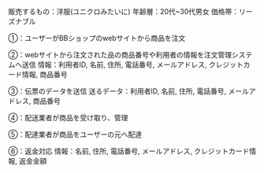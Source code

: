 販売するもの：洋服(ユニクロみたいに)
年齢層：20代~30代男女
価格帯：リーズナブル




➀：ユーザーがBBショップのwebサイトから商品を注文




➁：webサイトから注文された品の商品番号や利用者の情報を注文管理システムへ送信
情報：利用者ID, 名前, 住所, 電話番号, メールアドレス, クレジットカード情報, 商品番号




➂：伝票のデータを送信
送るデータ：利用者ID, 名前, 住所, 電話番号, メールアドレス, 商品番号




➃：配送業者が商品を受け取り、管理




➄：配達業者が商品をユーザーの元へ配達




➅：返金対応
情報：名前, 住所, 電話番号, メールアドレス, クレジットカード情報, 返金金額 